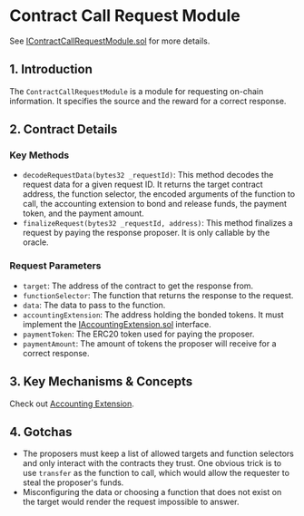 # Contract Call Request Module

See [IContractCallRequestModule.sol](/solidity/interfaces/modules/request/IContractCallRequestModule.sol/interface.IContractCallRequestModule.md) for more details.

## 1. Introduction

The `ContractCallRequestModule` is a module for requesting on-chain information. It specifies the source and the reward for a correct response.

## 2. Contract Details

### Key Methods

- `decodeRequestData(bytes32 _requestId)`: This method decodes the request data for a given request ID. It returns the target contract address, the function selector, the encoded arguments of the function to call, the accounting extension to bond and release funds, the payment token, and the payment amount.
- `finalizeRequest(bytes32 _requestId, address)`: This method finalizes a request by paying the response proposer. It is only callable by the oracle.

### Request Parameters

- `target`: The address of the contract to get the response from.
- `functionSelector`: The function that returns the response to the request.
- `data`: The data to pass to the function.
- `accountingExtension`: The address holding the bonded tokens. It must implement the [IAccountingExtension.sol](/solidity/interfaces/extensions/IAccountingExtension.sol/interface.IAccountingExtension.md) interface.
- `paymentToken`: The ERC20 token used for paying the proposer.
- `paymentAmount`: The amount of tokens the proposer will receive for a correct response.

## 3. Key Mechanisms & Concepts

Check out [Accounting Extension](../../extensions/accounting.md).

## 4. Gotchas

- The proposers must keep a list of allowed targets and function selectors and only interact with the contracts they trust. One obvious trick is to use `transfer` as the function to call, which would allow the requester to steal the proposer's funds.
- Misconfiguring the data or choosing a function that does not exist on the target would render the request impossible to answer.
